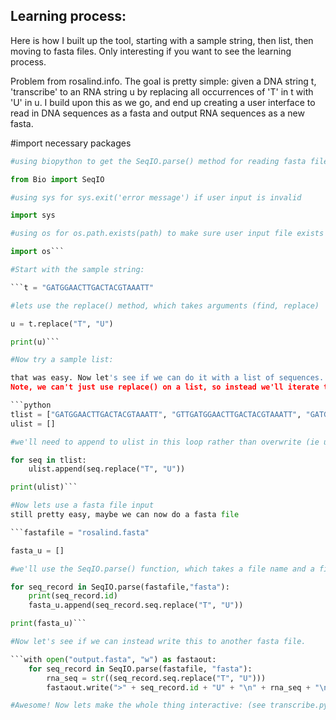 ## Learning process:
Here is how I built up the tool, starting with a sample string, then list, then moving to fasta files. 
Only interesting if you want to see the learning process. 

Problem from rosalind.info. The goal is pretty simple: given a DNA string t, 'transcribe' to an 
RNA string u by replacing all occurrences of 'T' in t with 'U' in u.
I build upon this as we go, and end up creating a user interface to read in DNA sequences as a fasta
and output RNA sequences as a new fasta.

#import necessary packages
```python
#using biopython to get the SeqIO.parse() method for reading fasta files

from Bio import SeqIO

#using sys for sys.exit('error message') if user input is invalid

import sys

#using os for os.path.exists(path) to make sure user input file exists

import os```

#Start with the sample string:

```t = "GATGGAACTTGACTACGTAAATT"

#lets use the replace() method, which takes arguments (find, replace)

u = t.replace("T", "U")

print(u)```

#Now try a sample list:

that was easy. Now let's see if we can do it with a list of sequences. 
Note, we can't just use replace() on a list, so instead we'll iterate through the list and apply replace() to each element in the list.

```python
tlist = ["GATGGAACTTGACTACGTAAATT", "GTTGATGGAACTTGACTACGTAAATT", "GATGGAACTTGACTACGTAAATTGTTC"]
ulist = []

#we'll need to append to ulist in this loop rather than overwrite (ie ulist.append() rather than ulist =).

for seq in tlist:
    ulist.append(seq.replace("T", "U"))

print(ulist)```

#Now lets use a fasta file input
still pretty easy, maybe we can now do a fasta file

```fastafile = "rosalind.fasta"

fasta_u = []

#we'll use the SeqIO.parse() function, which takes a file name and a file type and returns an iterable from that file.

for seq_record in SeqIO.parse(fastafile,"fasta"):
    print(seq_record.id)
    fasta_u.append(seq_record.seq.replace("T", "U"))

print(fasta_u)```

#Now let's see if we can instead write this to another fasta file.

```with open("output.fasta", "w") as fastaout:
    for seq_record in SeqIO.parse(fastafile, "fasta"):
        rna_seq = str((seq_record.seq.replace("T", "U")))
        fastaout.write(">" + seq_record.id + "U" + "\n" + rna_seq + "\n")```

#Awesome! Now lets make the whole thing interactive: (see transcribe.py)
